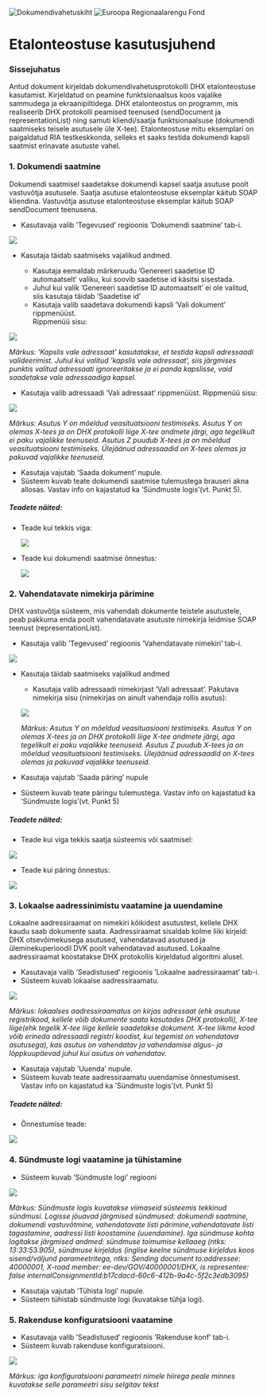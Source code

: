 ![Dokumendivahetuskiht](../img/DVK.png "Dokumendivahetuskiht") ![Euroopa Regionaalarengu Fond](../img/EL.png "Euroopa Regionaalarengu Fond")

# Etalonteostuse kasutusjuhend

### Sissejuhatus
Antud dokument kirjeldab dokumendivahetusprotokolli DHX etalonteostuse kasutamist. Kirjeldatud on peamine funktsionaalsus koos vajalike sammudega ja ekraanipiltidega.
DHX etalonteostus on programm, mis realiseerib DHX protokolli peamised teenused (sendDocument ja representationList) ning samuti kliendi/saatja funktsionaalsuse (dokumendi saatmiseks teisele asutusele üle X-tee). Etalonteostuse mitu eksemplari on paigaldatud RIA testkeskkonda, selleks et saaks testida dokumendi kapsli saatmist erinavate asutuste vahel.  


### 1. Dokumendi saatmine
Dokumendi saatmisel saadetakse dokumendi kapsel saatja asutuse poolt vastuvõtja asutusele. Saatja asutuse etalonteostuse eksemplar käitub SOAP kliendina. Vastuvõtja asutuse etalonteostuse eksemplar käitub SOAP sendDocument teenusena.

* Kasutavaja valib ’Tegevused’ regioonis ’Dokumendi saatmine’  tab-i.

![](../img/kasutusjuhend/send_doc_tab.jpg)

* Kasutaja täidab saatmiseks vajalikud andmed.

    * Kasutaja eemaldab  märkeruudu  ’Genereeri saadetise ID automaatselt’ valiku, kui soovib saadetise id käsitsi sisestada.
    * Juhul kui valik  ’Genereeri saadetise ID automaatselt’ ei ole valitud, siis kasutaja täidab ’Saadetise id’
    * Kasutaja valib saadetava dokumendi kapsli ’Vali dokument’ rippmenüüst.  
Rippmenüü sisu:

![](../img/kasutusjuhend/doc.jpg)

  *Märkus:  ’Kapslis vale adressaat’ kasutatakse, et testida kapsli adressaadi valideerimist. Juhul kui valitud  ’kapslis vale adressaat’, siis järgmises punktis valitud adressaati ignoreeritakse ja ei panda kapslisse, vaid saadetakse vale adressaadiga kapsel.*
  * Kasutaja valib adressaadi ’Vali adressaat’ rippmenüüst. Rippmenüü sisu:
  
  ![](../img/kasutusjuhend/doc_adressee.jpg)

  *Märkus: Asutus Y on mõeldud veasituatsiooni testimiseks. Asutus Y on olemas X-tees ja on DHX protokolli liige X-tee andmete järgi,  aga tegelikult ei paku vajalikke teenuseid. Asutus Z puudub X-tees ja on mõeldud veasituatsiooni testimiseks. Ülejäänud adressaadid on X-tees olemas ja pakuvad vajalikke teenuseid.*
   
* Kasutaja vajutab  ’Saada dokument’ nupule.
* Süsteem kuvab teate dokumendi saatmise tulemustega brauseri akna allosas.  Vastav info on kajastatud ka ’Sündmuste logis’(vt.  Punkt  5).

##### Teadete näited:
  
* Teade kui tekkis viga:

  ![](../img/kasutusjuhend/doc_result_error.jpg)
  
* Teade kui dokumendi saatmise õnnestus:

  ![](../img/kasutusjuhend/doc_result_success.jpg)

### 2. Vahendatavate nimekirja pärimine
DHX vastuvõtja süsteem, mis vahendab dokumente teistele asutustele, peab pakkuma enda poolt vahendatavate asutuste nimekirja leidmise SOAP teenust (representationList). 

* Kasutaja valib ’Tegevused’ regioonis ’Vahendatavate nimekiri’  tab-i.

![](../img/kasutusjuhend/representation_tab.jpg)

* Kasutaja täidab saatmiseks vajalikud andmed

    *  Kasutaja valib adressaadi nimekirjast ’Vali adressaat’. Pakutava nimekirja sisu (nimekirjas on ainult vahendaja rollis asutus):
    
  ![](../img/kasutusjuhend/repr_adressee.jpg)
  
  *Märkus: Asutus Y on mõeldud veasituasiooni testimiseks. Asutus Y on olemas X-tees ja on DHX protokolli liige X-tee andmete järgi, aga tegelikult ei paku vajalikke teenuseid. Asutus Z puudub X-tees ja on mõeldud veasituatsiooni testimiseks. Ülejäänud adressaadid on X-tees olemas ja pakuvad vajalikke teenuseid.*
* Kasutaja vajutab  ’Saada päring’ nupule
* Süsteem kuvab teate päringu tulemustega.  Vastav info on kajastatud ka ’Sündmuste logis’(vt.  Punkt  5)

##### Teadete näited:

* Teade kui viga tekkis saatja süsteemis või saatmisel:

![](../img/kasutusjuhend/repr_result_error.jpg)

* Teade kui päring  õnnestus:

![](../img/kasutusjuhend/repr_result_success.jpg)

### 3. Lokaalse aadressinimistu vaatamine ja uuendamine
Lokaalne aadressiraamat on nimekiri kõikidest asutustest, kellele DHX kaudu saab dokumente saata. Aadressiraamat sisaldab kolme liiki kirjeid: DHX otsevõimekusega asutused, vahendatavad asutused ja üleminekuperioodil DVK poolt vahendatavad asutused. Lokaalne aadressiraamat koostatakse DHX protokollis kirjeldatud algoritmi alusel.
* Kasutavaja valib ’Seadistused’ regioonis  ’Lokaalne aadressiraamat’  tab-i.
* Süsteem kuvab lokaalse aadressiraamatu.

![](../img/kasutusjuhend/adr_tab.jpg)
  
  *Märkus: lokaalses aadressiraamatus on kirjas adressaat (ehk asutuse registrikood, kellele võib dokumente saata kasutades DHX protokolli), X-tee liige(ehk tegelik X-tee liige kellele saadetakse dokument. X-tee liikme kood võib erineda adressaadi registri koodist, kui tegemist on vahendatava asutusega), kas asutus on vahendatav ja vahendamise algus- ja lõppkuupäevad juhul kui asutus on vahendatav.*
* Kasutaja vajutab ’Uuenda’ nupule.
* Süsteem kuvab teate aadressiraamatu uuendamise õnnestumisest.  Vastav info on kajastatud ka ’Sündmuste logis’(vt.  Punkt  5)
##### Teadete näited:
* Õnnestumise teade:

![](../img/kasutusjuhend/adr_result_success.jpg)

### 4. Sündmuste logi vaatamine ja tühistamine
* Süsteem kuvab ’Sündmuste logi’ regiooni

![](../img/kasutusjuhend/log.jpg)

  *Märkus:  Sündmuste logis kuvatakse viimaseid süsteemis tekkinud sündmusi. Logisse jõuavad järgmised sündmused: dokumendi saatmine, dokumendi vastuvõtmine,  vahendatavate listi pärimine,vahendatavate listi tagastamine, aadressi listi koostamine (uuendamine). Iga sündmuse kohta logitakse järgmised andmed: sündmuse toimumise kellaaeg (ntks: 13:33:53.905), sündmuse kirjeldus (inglise keelne sündmuse kirjeldus koos sisend/väljund parameetritega, ntks: Sending document to:addressee: 40000001, X-road member: ee-dev/GOV/40000001/DHX, is representee: false internalConsignmentId:b17cdacd-60c6-412b-9a4c-5f2c3edb3095)*
* Kasutaja vajutab ’Tühista logi’ nupule.
* Süsteem tühistab sündmuste logi (kuvatakse tühja logi).

###  5. Rakenduse konfiguratsiooni vaatamine
* Kasutavaja valib ’Seadistused’ regioonis  ’Rakenduse konf’  tab-i.
* Süsteem kuvab rakenduse konfiguratsiooni.

![](../img/kasutusjuhend/conf_tab.jpg)

  *Märkus: iga konfiguratsiooni parameetri nimele hiirega peale minnes kuvatakse selle parameetri sisu selgitav tekst*